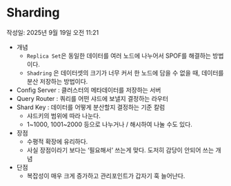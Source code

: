 # Sharding

작성일: 2025년 9월 19일 오전 11:21

- 개념
    - `Replica Set`은 동일한 데이터를 여러 노드에 나누어서 SPOF를 해결하는 방법이다.
    - `Shadring` 은 데이터셋의 크기가 너무 커서 한 노드에 담을 수 없을 때, 데이터를 분산 저장하는 방법이다.
- Config Server : 클러스터의 메타데이터를 저장하는 서버
- Query Router : 쿼리를 어떤 샤드에 보낼지 결정하는 라우터
- Shard Key : 데이터를 어떻게 분산할지 결정하는 기준 칼럼
    - 샤드키의 범위에 따라 나눈다.
    - 1~1000, 1001~2000 등으로 나누거나 / 해시하여 나눌 수도 있다.
- 장점
    - 수평적 확장에 유리하다.
    - 사실 장점이라기 보다는 ‘필요해서’ 쓰는게 맞다. 도저히 감당이 안되어 쓰는 개념
- 단점
    - 복잡성이 매우 크게 증가하고 관리포인트가 갑자기 훅 늘어난다.